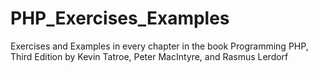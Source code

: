 # PHP_Exercises_Examples
Exercises and Examples in every chapter in the book Programming PHP, Third Edition by Kevin Tatroe, Peter MacIntyre, and Rasmus Lerdorf

